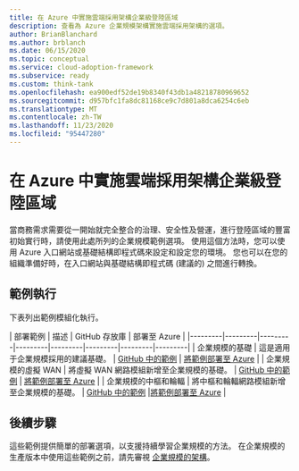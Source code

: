 ```yaml
---
title: 在 Azure 中實施雲端採用架構企業級登陸區域
description: 查看為 Azure 企業規模架構實施雲端採用架構的選項。
author: BrianBlanchard
ms.author: brblanch
ms.date: 06/15/2020
ms.topic: conceptual
ms.service: cloud-adoption-framework
ms.subservice: ready
ms.custom: think-tank
ms.openlocfilehash: ea900edf52de19b8340f43db1a48218780969652
ms.sourcegitcommit: d957bfc1fa8dc81168ce9c7d801a8dca6254c6eb
ms.translationtype: MT
ms.contentlocale: zh-TW
ms.lasthandoff: 11/23/2020
ms.locfileid: "95447280"
---
```

# <a name="implement-cloud-adoption-framework-enterprise-scale-landing-zones-in-azure"></a>在 Azure 中實施雲端採用架構企業級登陸區域

當商務需求需要從一開始就完全整合的治理、安全性及營運，進行登陸區域的豐富初始實行時，請使用此處所列的企業規模範例選項。 使用這個方法時，您可以使用 Azure 入口網站或基礎結構即程式碼來設定和設定您的環境。 您也可以在您的組織準備好時，在入口網站與基礎結構即程式碼 (建議的) 之間進行轉換。

## <a name="example-implementation"></a>範例執行

下表列出範例模組化執行。

| 部署範例  | 描述  | GitHub 存放庫 | 部署至 Azure |
|---------|---------|---------|---------|---------|---------|---------|---------|
| 企業規模的基礎 | 這是適用于企業規模採用的建議基礎。 | [GitHub 中的範例](https://github.com/Azure/Enterprise-Scale/blob/main/docs/reference/wingtip/README.md) | [將範例部署至 Azure](https://portal.azure.com/#blade/Microsoft_Azure_CreateUIDef/CustomDeploymentBlade/uri/https%3A%2F%2Fraw.githubusercontent.com%2FAzure%2FEnterprise-Scale%2Fmain%2Fdocs%2Freference%2Fwingtip%2FarmTemplates%2Fes-foundation.json/createUIDefinitionUri/https%3A%2F%2Fraw.githubusercontent.com%2FAzure%2FEnterprise-Scale%2Fmain%2Fdocs%2Freference%2Fwingtip%2FarmTemplates%2Fportal-es-foundation.json) |
| 企業規模的虛擬 WAN | 將虛擬 WAN 網路模組新增至企業規模的基礎。 | [GitHub 中的範例](https://github.com/Azure/Enterprise-Scale/blob/main/docs/reference/contoso/Readme.md) | [將範例部署至 Azure](https://portal.azure.com/#blade/Microsoft_Azure_CreateUIDef/CustomDeploymentBlade/uri/https%3A%2F%2Fraw.githubusercontent.com%2FAzure%2FEnterprise-Scale%2Fmain%2Fdocs%2Freference%2Fcontoso%2FarmTemplates%2Fes-vwan.json/createUIDefinitionUri/https%3A%2F%2Fraw.githubusercontent.com%2FAzure%2FEnterprise-Scale%2Fmain%2Fdocs%2Freference%2Fcontoso%2FarmTemplates%2Fportal-es-vwan.json) |
| 企業規模的中樞和輪輻 | 將中樞和輪輻網路模組新增至企業規模的基礎。 | [GitHub 中的範例](https://github.com/Azure/Enterprise-Scale/blob/main/docs/reference/adventureworks/README.md) |[將範例部署至 Azure](https://portal.azure.com/#blade/Microsoft_Azure_CreateUIDef/CustomDeploymentBlade/uri/https%3A%2F%2Fraw.githubusercontent.com%2FAzure%2FEnterprise-Scale%2Fmain%2Fdocs%2Freference%2Fadventureworks%2FarmTemplates%2Fes-hubspoke.json/createUIDefinitionUri/https%3A%2F%2Fraw.githubusercontent.com%2FAzure%2FEnterprise-Scale%2Fmain%2Fdocs%2Freference%2Fadventureworks%2FarmTemplates%2Fportal-es-hubspoke.json) |

## <a name="next-steps"></a>後續步驟

這些範例提供簡單的部署選項，以支援持續學習企業規模的方法。 在企業規模的生產版本中使用這些範例之前，請先審視 [企業規模的架構](./architecture.md)。
